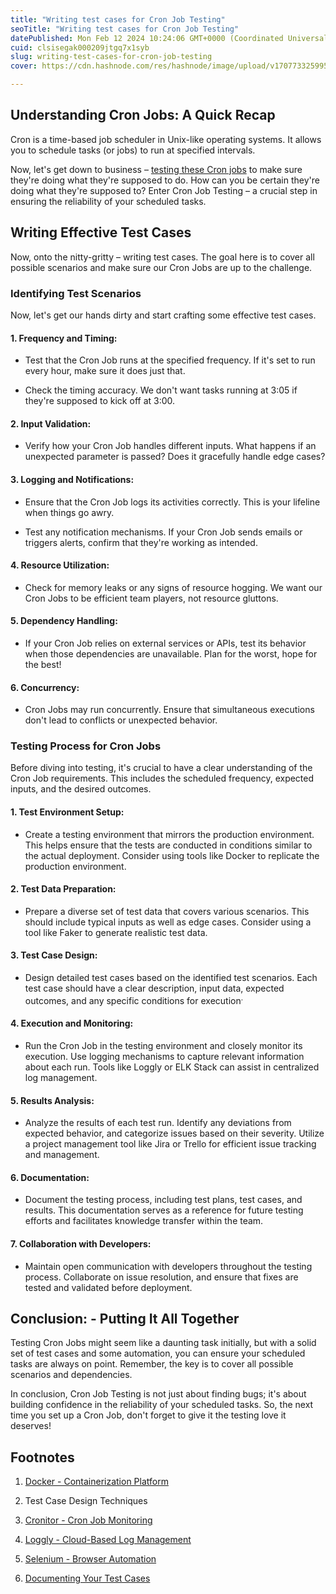 ```yaml
---
title: "Writing test cases for Cron Job Testing"
seoTitle: "Writing test cases for Cron Job Testing"
datePublished: Mon Feb 12 2024 10:24:06 GMT+0000 (Coordinated Universal Time)
cuid: clsisegak000209jtgq7x1syb
slug: writing-test-cases-for-cron-job-testing
cover: https://cdn.hashnode.com/res/hashnode/image/upload/v1707733259954/1f09fe9f-84fa-42f8-8e42-79e1a11aed29.png

---
```


## **Understanding Cron Jobs: A Quick Recap**

Cron is a time-based job scheduler in Unix-like operating systems. It allows you to schedule tasks (or jobs) to run at specified intervals.

Now, let's get down to business – [testing these Cron jobs](https://keploy.hashnode.dev/demystifying-cron-job-testing) to make sure they're doing what they're supposed to do. How can you be certain they're doing what they're supposed to? Enter Cron Job Testing – a crucial step in ensuring the reliability of your scheduled tasks.

## **Writing Effective Test Cases**

Now, onto the nitty-gritty – writing test cases. The goal here is to cover all possible scenarios and make sure our Cron Jobs are up to the challenge.

### **Identifying Test Scenarios**

Now, let's get our hands dirty and start crafting some effective test cases.

#### 1\. **Frequency and Timing:**

* Test that the Cron Job runs at the specified frequency. If it's set to run every hour, make sure it does just that.
    
* Check the timing accuracy. We don't want tasks running at 3:05 if they're supposed to kick off at 3:00.
    

#### 2\. **Input Validation:**

* Verify how your Cron Job handles different inputs. What happens if an unexpected parameter is passed? Does it gracefully handle edge cases?
    

#### 3\. **Logging and Notifications:**

* Ensure that the Cron Job logs its activities correctly. This is your lifeline when things go awry.
    
* Test any notification mechanisms. If your Cron Job sends emails or triggers alerts, confirm that they're working as intended.
    

#### 4\. **Resource Utilization:**

* Check for memory leaks or any signs of resource hogging. We want our Cron Jobs to be efficient team players, not resource gluttons.
    

#### 5\. **Dependency Handling:**

* If your Cron Job relies on external services or APIs, test its behavior when those dependencies are unavailable. Plan for the worst, hope for the best!
    

#### 6\. **Concurrency:**

* Cron Jobs may run concurrently. Ensure that simultaneous executions don't lead to conflicts or unexpected behavior.
    

### **Testing Process for Cron Jobs**

Before diving into testing, it's crucial to have a clear understanding of the Cron Job requirements. This includes the scheduled frequency, expected inputs, and the desired outcomes.

#### 1\. **Test Environment Setup:**

* Create a testing environment that mirrors the production environment. This helps ensure that the tests are conducted in conditions similar to the actual deployment. Consider using tools like Docker to replicate the production environment.
    

#### 2\. **Test Data Preparation:**

* Prepare a diverse set of test data that covers various scenarios. This should include typical inputs as well as edge cases. Consider using a tool like Faker to generate realistic test data.
    

#### 3\. **Test Case Design:**

* Design detailed test cases based on the identified test scenarios. Each test case should have a clear description, input data, expected outcomes, and any specific conditions for execution<sup>.</sup>
    

#### 4\. **Execution and Monitoring:**

* Run the Cron Job in the testing environment and closely monitor its execution. Use logging mechanisms to capture relevant information about each run. Tools like Loggly or ELK Stack can assist in centralized log management.
    

#### 5\. **Results Analysis:**

* Analyze the results of each test run. Identify any deviations from expected behavior, and categorize issues based on their severity. Utilize a project management tool like Jira or Trello for efficient issue tracking and management.
    

#### 6\. **Documentation:**

* Document the testing process, including test plans, test cases, and results. This documentation serves as a reference for future testing efforts and facilitates knowledge transfer within the team.
    

#### 7\. **Collaboration with Developers:**

* Maintain open communication with developers throughout the testing process. Collaborate on issue resolution, and ensure that fixes are tested and validated before deployment.
    

## **Conclusion: - Putting It All Together**

Testing Cron Jobs might seem like a daunting task initially, but with a solid set of test cases and some automation, you can ensure your scheduled tasks are always on point. Remember, the key is to cover all possible scenarios and dependencies.

In conclusion, Cron Job Testing is not just about finding bugs; it's about building confidence in the reliability of your scheduled tasks. So, the next time you set up a Cron Job, don't forget to give it the testing love it deserves!

## **Footnotes**

1. [Docker - Containerization Platform](https://www.docker.com/)
    
2. Test Case Design Techniques
    
3. [Cronitor - Cron Job Monitoring](https://cronitor.io/)
    
4. [Loggly - Cloud-Based Log Management](https://www.loggly.com/)
    
5. [Selenium - Browser Automation](https://www.selenium.dev/)
    
6. [Documenting Your Test Cases](https://keploy.io/blog/community/dignify-your-test-automation-with-concise-code-documentation)